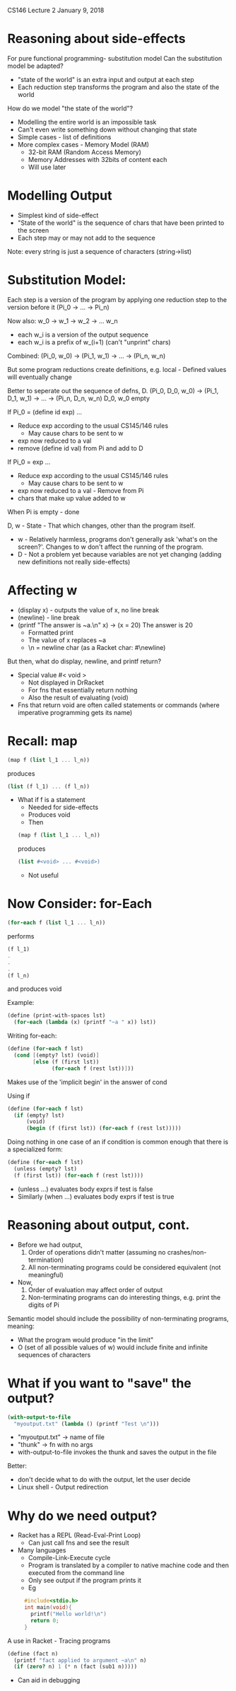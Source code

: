 CS146 Lecture 2
January 9, 2018
# Reasoning about side-effects
For pure functional programming- substitution model
Can the substitution model be adapted?
- "state of the world" is an extra input and output at each
step
- Each reduction step transforms the program and also the
state of the world

How do we model "the state of the world"?
- Modelling the entire world is an impossible task
- Can't even write something down without changing that state
- Simple cases - list of definitions
- More complex cases - Memory Model (RAM)
  - 32-bit RAM (Random Access Memory)
  - Memory Addresses with 32bits of content each
  - Will use later

# Modelling Output
- Simplest kind of side-effect
- "State of the world" is the sequence of chars that have
been printed to the screen
- Each step may or may not add to the sequence

Note: every string is just a sequence of characters
(string->list)

# Substitution Model:
Each step is a version of the program by applying
one reduction step to the version before it
(Pi_0 -> ... -> Pi_n)

Now also: w_0 -> w_1 -> w_2 -> ... w_n
- each w_i is a version of the output sequence
- each w_i is a prefix of w_(i+1) (can't "unprint" chars)

Combined: (Pi_0, w_0) -> (Pi_1, w_1) -> ... -> (Pi_n, w_n)

But some program reductions create definitions,
e.g. local - Defined values will eventually change

Better to seperate out the sequence of defns, D.
(Pi_0, D_0, w_0) -> (Pi_1, D_1, w_1) -> ... ->
(Pi_n, D_n, w_n)
D_0, w_0 empty

If Pi_0 = (define id exp) ...
- Reduce exp according to the usual CS145/146 rules
  - May cause chars to be sent to w
- exp now reduced to a val
- remove (define id val) from Pi and add to D

If Pi_0 = exp ...
- Reduce exp according to the usual CS145/146 rules
  - May cause chars to be sent to w
- exp now reduced to a val - Remove from Pi
- chars that make up value added to w

When Pi is empty - done

D, w - State - That which changes,
other than the program itself.
- w - Relatively harmless, programs don't generally ask
'what's on the screen?'. Changes to w don't affect the
running of the program.
- D - Not a problem yet because variables are not yet
changing (adding new definitions not really side-effects)

# Affecting w
- (display x) - outputs the value of x, no line break
- (newline) - line break
- (printf "The answer is ~a.\n" x) -> (x = 20) The answer is
20
  - Formatted print
  - The value of x replaces ~a
  - \n = newline char (as a Racket char: #\newline)

But then, what do display, newline, and printf return?
- Special value #< void >
  - Not displayed in DrRacket
  - For fns that essentially return nothing
  - Also the result of evaluating (void)
- Fns that return void are often called statements or
commands (where imperative programming gets its name)

# Recall: map
```Scheme
(map f (list l_1 ... l_n))
```
produces
```Scheme
(list (f l_1) ... (f l_n))
```
- What if f is a statement
  - Needed for side-effects
  - Produces void
  - Then
  ```Scheme
  (map f (list l_1 ... l_n))
  ```
  produces
  ```Scheme
  (list #<void> ... #<void>)
  ```
  - Not useful

# Now Consider: for-Each
```Scheme
(for-each f (list l_1 ... l_n))
```
performs
```Scheme
(f l_1)
.
.
.
(f l_n)
```
and produces void

Example:
```Scheme
(define (print-with-spaces lst)
  (for-each (lambda (x) (printf "~a " x)) lst))
```

Writing for-each:
```Scheme
(define (for-each f lst)
  (cond [(empty? lst) (void)]
        [else (f (first lst))
              (for-each f (rest lst))]))
```
Makes use of the 'implicit begin' in the answer of cond

Using if
```Scheme
(define (for-each f lst)
  (if (empty? lst)
      (void)
      (begin (f (first lst)) (for-each f (rest lst)))))
```
Doing nothing in one case of an if condition is common enough
that there is a specialized form:
```Scheme
(define (for-each f lst)
  (unless (empty? lst)
  (f (first lst)) (for-each f (rest lst))))
```
- (unless ...) evaluates body exprs if test is false
- Similarly (when ...) evaluates body exprs if test is true

# Reasoning about output, cont.
- Before we had output,
  1. Order of operations didn't matter
  (assuming no crashes/non-termination)
  2. All non-terminating programs could be considered
  equivalent (not meaningful)
- Now,
  1. Order of evaluation may affect order of output
  2. Non-terminating programs can do interesting things,
  e.g. print the digits of Pi

Semantic model should include the possibility of
non-terminating programs, meaning:
- What the program would produce "in the limit"
- O (set of all possible values of w) would include finite
and infinite sequences of characters

# What if you want to "save" the output?
```Scheme
(with-output-to-file
  "myoutput.txt" (lambda () (printf "Test \n")))
```
- "myoutput.txt" -> name of file
- "thunk" -> fn with no args
- with-output-to-file invokes the thunk and saves the output
in the file

Better:
- don't decide what to do with the output, let
the user decide
- Linux shell - Output redirection

# Why do we need output?
- Racket has a REPL (Read-Eval-Print Loop)
  - Can just call fns and see the result
- Many languages
  - Compile-Link-Execute cycle
  - Program is translated by a compiler to native machine
  code and then executed from the command line
  - Only see output if the program prints it
  - Eg
  ```C
    #include<stdio.h>
    int main(void){
      printf("Hello world!\n")
      return 0;
    }
  ```

A use in Racket - Tracing programs
```Scheme
(define (fact n)
  (printf "fact applied to argument ~a\n" n)
  (if (zero? n) 1 (* n (fact (sub1 n)))))
```
- Can aid in debugging
